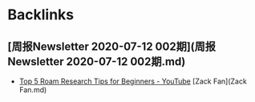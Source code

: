 
# Backlinks
## [周报Newsletter 2020-07-12 002期](周报Newsletter 2020-07-12 002期.md)
-  [Top 5 Roam Research Tips for Beginners - YouTube](https://www.youtube.com/watch?v=b2Q5bAhtV9Y) [Zack Fan](Zack Fan.md)

